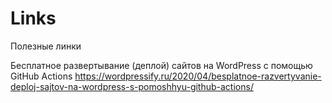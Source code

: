 # Links
Полезные линки

Бесплатное развертывание (деплой) сайтов на WordPress с помощью GitHub Actions
https://wordpressify.ru/2020/04/besplatnoe-razvertyvanie-deploj-sajtov-na-wordpress-s-pomoshhyu-github-actions/
